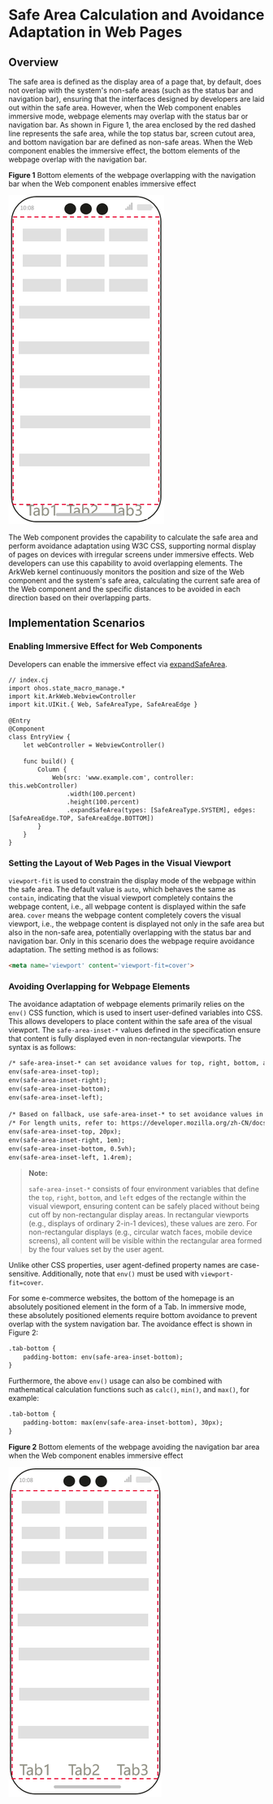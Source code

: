 # Safe Area Calculation and Avoidance Adaptation in Web Pages

## Overview

The safe area is defined as the display area of a page that, by default, does not overlap with the system's non-safe areas (such as the status bar and navigation bar), ensuring that the interfaces designed by developers are laid out within the safe area. However, when the Web component enables immersive mode, webpage elements may overlap with the status bar or navigation bar. As shown in Figure 1, the area enclosed by the red dashed line represents the safe area, while the top status bar, screen cutout area, and bottom navigation bar are defined as non-safe areas. When the Web component enables the immersive effect, the bottom elements of the webpage overlap with the navigation bar.

**Figure 1** Bottom elements of the webpage overlapping with the navigation bar when the Web component enables immersive effect

![web-safe-area](figures/arkweb_safearea2.png)

The Web component provides the capability to calculate the safe area and perform avoidance adaptation using W3C CSS, supporting normal display of pages on devices with irregular screens under immersive effects. Web developers can use this capability to avoid overlapping elements. The ArkWeb kernel continuously monitors the position and size of the Web component and the system's safe area, calculating the current safe area of the Web component and the specific distances to be avoided in each direction based on their overlapping parts.

## Implementation Scenarios

### Enabling Immersive Effect for Web Components

Developers can enable the immersive effect via [expandSafeArea](../../../API_Reference/source_en/arkui-cj/cj-universal-attribute-expandsafearea.md#func-expandsafeareaarraysafeareatype-arraysafeareaedge).

<!-- compile -->

```cangjie
// index.cj
import ohos.state_macro_manage.*
import kit.ArkWeb.WebviewController
import kit.UIKit.{ Web, SafeAreaType, SafeAreaEdge }

@Entry
@Component
class EntryView {
    let webController = WebviewController()

    func build() {
        Column {
            Web(src: 'www.example.com', controller: this.webController)
                .width(100.percent)
                .height(100.percent)
                .expandSafeArea(types: [SafeAreaType.SYSTEM], edges: [SafeAreaEdge.TOP, SafeAreaEdge.BOTTOM])
        }
    }
}
```

### Setting the Layout of Web Pages in the Visual Viewport

`viewport-fit` is used to constrain the display mode of the webpage within the safe area. The default value is `auto`, which behaves the same as `contain`, indicating that the visual viewport completely contains the webpage content, i.e., all webpage content is displayed within the safe area. `cover` means the webpage content completely covers the visual viewport, i.e., the webpage content is displayed not only in the safe area but also in the non-safe area, potentially overlapping with the status bar and navigation bar. Only in this scenario does the webpage require avoidance adaptation. The setting method is as follows:

```html
<meta name='viewport' content='viewport-fit=cover'>
```

### Avoiding Overlapping for Webpage Elements

The avoidance adaptation of webpage elements primarily relies on the `env()` CSS function, which is used to insert user-defined variables into CSS. This allows developers to place content within the safe area of the visual viewport. The `safe-area-inset-*` values defined in the specification ensure that content is fully displayed even in non-rectangular viewports. The syntax is as follows:

```html
/* safe-area-inset-* can set avoidance values for top, right, bottom, and left directions */
env(safe-area-inset-top);
env(safe-area-inset-right);
env(safe-area-inset-bottom);
env(safe-area-inset-left);

/* Based on fallback, use safe-area-inset-* to set avoidance values in four directions */
/* For length units, refer to: https://developer.mozilla.org/zh-CN/docs/Web/CSS/length */
env(safe-area-inset-top, 20px);
env(safe-area-inset-right, 1em);
env(safe-area-inset-bottom, 0.5vh);
env(safe-area-inset-left, 1.4rem);
```

> **Note:**
>
> `safe-area-inset-*` consists of four environment variables that define the `top`, `right`, `bottom`, and `left` edges of the rectangle within the visual viewport, ensuring content can be safely placed without being cut off by non-rectangular display areas. In rectangular viewports (e.g., displays of ordinary 2-in-1 devices), these values are zero. For non-rectangular displays (e.g., circular watch faces, mobile device screens), all content will be visible within the rectangular area formed by the four values set by the user agent.

Unlike other CSS properties, user agent-defined property names are case-sensitive. Additionally, note that `env()` must be used with `viewport-fit=cover`.

For some e-commerce websites, the bottom of the homepage is an absolutely positioned element in the form of a Tab. In immersive mode, these absolutely positioned elements require bottom avoidance to prevent overlap with the system navigation bar. The avoidance effect is shown in Figure 2:

```html
.tab-bottom {
    padding-bottom: env(safe-area-inset-bottom);
}
```

Furthermore, the above `env()` usage can also be combined with mathematical calculation functions such as `calc()`, `min()`, and `max()`, for example:

```html
.tab-bottom {
    padding-bottom: max(env(safe-area-inset-bottom), 30px);
}
```

**Figure 2** Bottom elements of the webpage avoiding the navigation bar area when the Web component enables immersive effect

![web-safe-area](figures/arkweb_safearea1.png)